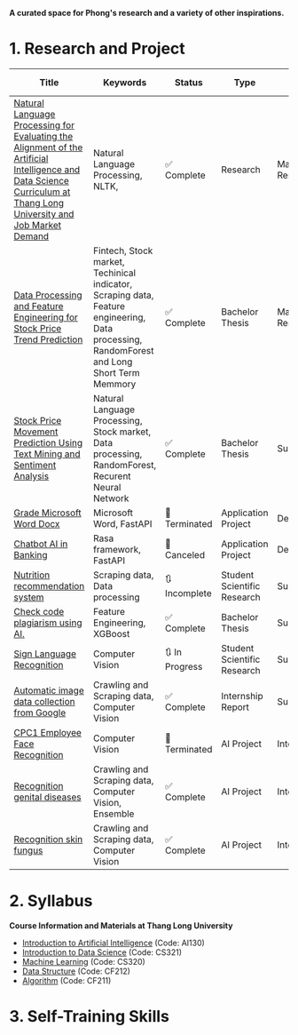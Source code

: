 
**A curated space for Phong's research and a variety of other inspirations.**

# 1. Research and Project

| Title | Keywords | Status | Type | Role | Release Date |
|--------|-------------|---------|------|------|--------------|
| [Natural Language Processing for Evaluating the Alignment of the Artificial Intelligence and Data Science Curriculum at Thang Long University and Job Market Demand](./NLP_Curriculum_vs_JD) | Natural Language Processing, NLTK,  | ✅ Complete | Research | Main Research| Oct 2024  |
| [Data Processing and Feature Engineering for Stock Price Trend Prediction](./techincal_indicator) | Fintech, Stock market, Techinical indicator, Scraping data, Feature engineering, Data processing, RandomForest and Long Short Term Memmory | ✅ Complete | Bachelor Thesis | Main Research | Mar 3, 2022  |
| [Stock Price Movement Prediction Using Text Mining and Sentiment Analysis](./news_lvk) | Natural Language Processing, Stock market, Data processing, RandomForest, Recurent Neural Network | ✅ Complete | Bachelor Thesis | Supporter | Dec 2023  |
| [Grade Microsoft Word Docx](./MSWord) | Microsoft Word, FastAPI | 🚧 Terminated | Application Project | Developer | Feb 2024  |
| [Chatbot AI in Banking](./chat_bot_banking) | Rasa framework, FastAPI | 🚧 Canceled | Application Project | Developer | Nov 2022  |
| [Nutrition recommendation system](./student_research) | Scraping data, Data processing | 🔃 Incomplete  | Student Scientific Research | Supervisor | 2021  |
| [Check code plagiarism using AI.](./plagiarism_AI) | Feature Engineering, XGBoost | ✅ Complete  | Bachelor Thesis | Supervisor | Mar 2023  |
| [Sign Language Recognition](./student_research) | Computer Vision | 🔃 In Progress  | Student Scientific Research | Supervisor | Dec 2024  |
| [Automatic image data collection from Google](./internship) | Crawling and Scraping data, Computer Vision | ✅ Complete  | Internship Report | Supervisor | Oct 2022  |
| [CPC1 Employee Face Recognition](./intern) | Computer Vision | 🚧 Terminated | AI Project | Intern | 2021  |
| [Recognition genital diseases](./intern) | Crawling and Scraping data, Computer Vision, Ensemble | ✅ Complete  | AI Project | Intern | Feb 10, 2020  |
| [Recognition skin fungus](./intern/mycosis/) | Crawling and Scraping data, Computer Vision | ✅ Complete  | AI Project | Intern | Aug 17, 2019  |


# 2. Syllabus

**Course Information and Materials at Thang Long University**

- [Introduction to Artificial Intelligence](./syllabus/intro_AI/) (Code: AI130)
- [Introduction to Data Science](./syllabus/intro_DS/) (Code: CS321)
- [Machine Learning](./syllabus/machine_learning/) (Code: CS320)
- [Data Structure](./syllabus/data_structure/) (Code: CF212)
- [Algorithm](./syllabus/algo/) (Code: CF211)


# 3. Self-Training Skills


